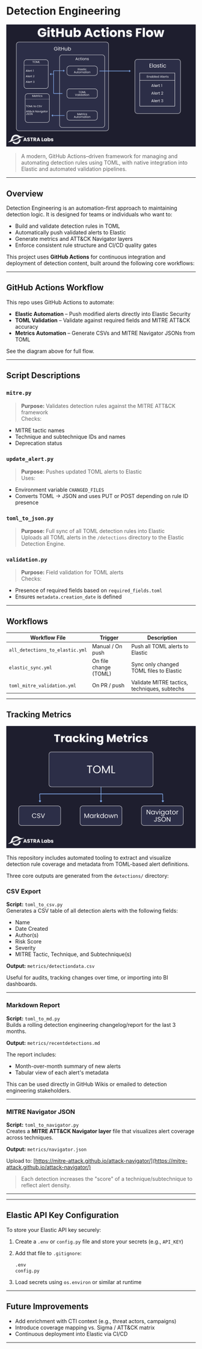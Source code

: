 # Detection Engineering

![GitHub Actions Flow](./assets/github_actions_flow.png)

> A modern, GitHub Actions–driven framework for managing and automating detection rules using TOML, with native integration into Elastic and automated validation pipelines.

---

## Overview

Detection Engineering is an automation-first approach to maintaining detection logic. It is designed for teams or individuals who want to:

- Build and validate detection rules in TOML
- Automatically push validated alerts to Elastic
- Generate metrics and ATT&CK Navigator layers
- Enforce consistent rule structure and CI/CD quality gates

This project uses **GitHub Actions** for continuous integration and deployment of detection content, built around the following core workflows:

---

## GitHub Actions Workflow

This repo uses GitHub Actions to automate:

- **Elastic Automation** – Push modified alerts directly into Elastic Security
- **TOML Validation** – Validate against required fields and MITRE ATT&CK accuracy
- **Metrics Automation** – Generate CSVs and MITRE Navigator JSONs from TOML

See the diagram above for full flow.

---

## Script Descriptions

### `mitre.py`

> **Purpose:** Validates detection rules against the MITRE ATT&CK framework  
> Checks:

- MITRE tactic names
- Technique and subtechnique IDs and names
- Deprecation status

### `update_alert.py`

> **Purpose:** Pushes updated TOML alerts to Elastic  
> Uses:

- Environment variable `CHANGED_FILES`
- Converts TOML → JSON and uses PUT or POST depending on rule ID presence

### `toml_to_json.py`

> **Purpose:** Full sync of all TOML detection rules into Elastic  
> Uploads all TOML alerts in the `/detections` directory to the Elastic Detection Engine.

### `validation.py`

> **Purpose:** Field validation for TOML alerts  
> Checks:

- Presence of required fields based on `required_fields.toml`
- Ensures `metadata.creation_date` is defined

---

## Workflows

| Workflow File                   | Trigger               | Description                                  |
| ------------------------------- | --------------------- | -------------------------------------------- |
| `all_detections_to_elastic.yml` | Manual / On push      | Push all TOML alerts to Elastic              |
| `elastic_sync.yml`              | On file change (TOML) | Sync only changed TOML files to Elastic      |
| `toml_mitre_validation.yml`     | On PR / push          | Validate MITRE tactics, techniques, subtechs |

---

## Tracking Metrics

![Tracking Metrics](/assets/tracking_metrics.png)

This repository includes automated tooling to extract and visualize detection rule coverage and metadata from TOML-based alert definitions.

Three core outputs are generated from the `detections/` directory:

### CSV Export

**Script:** `toml_to_csv.py`  
Generates a CSV table of all detection alerts with the following fields:

- Name
- Date Created
- Author(s)
- Risk Score
- Severity
- MITRE Tactic, Technique, and Subtechnique(s)

**Output:** `metrics/detectiondata.csv`

Useful for audits, tracking changes over time, or importing into BI dashboards.

---

### Markdown Report

**Script:** `toml_to_md.py`  
Builds a rolling detection engineering changelog/report for the last 3 months.

**Output:** `metrics/recentdetections.md`

The report includes:

- Month-over-month summary of new alerts
- Tabular view of each alert's metadata

This can be used directly in GitHub Wikis or emailed to detection engineering stakeholders.

---

### MITRE Navigator JSON

**Script:** `toml_to_navigator.py`  
Creates a **MITRE ATT&CK Navigator layer** file that visualizes alert coverage across techniques.

**Output:** `metrics/navigator.json`

Upload to: [https://mitre-attack.github.io/attack-navigator/](https://mitre-attack.github.io/attack-navigator/)

> Each detection increases the "score" of a technique/subtechnique to reflect alert density.

---

---

## Elastic API Key Configuration

To store your Elastic API key securely:

1. Create a `.env` or `config.py` file and store your secrets (e.g., `API_KEY`)
2. Add that file to `.gitignore`:

   ```
   .env
   config.py
   ```

3. Load secrets using `os.environ` or similar at runtime

---

## Future Improvements

- Add enrichment with CTI context (e.g., threat actors, campaigns)
- Introduce coverage mapping vs. Sigma / ATT&CK matrix
- Continuous deployment into Elastic via CI/CD

---
